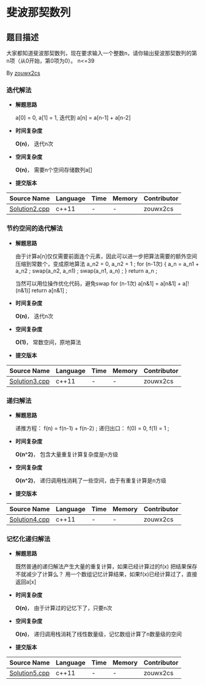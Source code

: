 # 斐波那契数列 #
## 题目描述 ##
大家都知道斐波那契数列，现在要求输入一个整数n，请你输出斐波那契数列的第n项（从0开始，第0项为0）。
n<=39

By [zouwx2cs](https://github.com/zouwx2cs/)

### 迭代解法 ###
- **解题思路**

	a[0] = 0, a[1] = 1, 迭代到 a[n] = a[n-1] + a[n-2]
	
- **时间复杂度**

	**O(n)**， 迭代n次 

- **空间复杂度**

	**O(n)**， 需要n个空间存储数列a[]
	
- **提交版本**
	
Source Name | Language | Time | Memory | Contributor
---|---|---|---|---
[Solution2.cpp]() | c++11 | - | - | zouwx2cs

### 节约空间的迭代解法 ###
- **解题思路**

    由于计算a[n]仅仅需要前面连个元素，因此可以进一步把算法需要的额外空间压缩到常数个，变成原地算法
	a\_n2 = 0, a\_n2 = 1 ;
	for (n-1次)
	{
	  a\_n = a\_n1 + a\_n2 ;
	  swap(a\_n2, a\_n1) ;
	  swap(a\_n1, a\_n) ;
	}
	return a\_n ;
	
	当然可以用位操作优化代码，避免swap
	for (n-1次)
	    a[n&1] = a[n&1] + a[!(n&1)]
	return a[n&1] ;
	
- **时间复杂度**

	**O(n)**， 迭代n次 

- **空间复杂度**

	**O(1)**， 常数空间，原地算法
	
- **提交版本**
	
Source Name | Language | Time | Memory | Contributor
---|---|---|---|---
[Solution3.cpp]() | c++11 | - | - | zouwx2cs

### 递归解法 ###
- **解题思路**

    递推方程： f(n) = f(n-1) + f(n-2) ;
    递归出口： f(0) = 0, f(1) = 1 ;
	
- **时间复杂度**

	**O(n^2)**， 包含大量重复计算复杂度是n方级 

- **空间复杂度**

	**O(n^2)**， 递归调用栈消耗了一些空间，由于有重复计算是n方级
	
- **提交版本**
	
Source Name | Language | Time | Memory | Contributor
---|---|---|---|---
[Solution4.cpp]() | c++11 | - | - | zouwx2cs

### 记忆化递归解法 ###
- **解题思路**

    既然普通的递归解法产生大量的重复计算，如果已经计算过的f(x) 把结果保存不就减少了计算么？
    用一个数组记忆计算结果，如果f(x)已经计算过了，直接返回a[x]
	
- **时间复杂度**

	**O(n)**， 由于计算过的记忆下了，只要n次 

- **空间复杂度**

	**O(n)**， 递归调用栈消耗了线性数量级，记忆数组计算了n数量级的空间
	
- **提交版本**
	
Source Name | Language | Time | Memory | Contributor
---|---|---|---|---
[Solution5.cpp]() | c++11 | - | - | zouwx2cs
